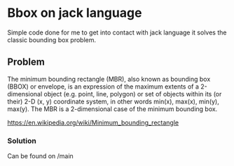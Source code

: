 # Bbox on jack language
Simple code done for me to get into contact with jack language it solves the classic bounding box problem.
## Problem
The minimum bounding rectangle (MBR), also known as bounding box (BBOX) or envelope, is an expression of the maximum extents of a 2-dimensional object (e.g. point, line, polygon) or set of objects within its (or their) 2-D (x, y) coordinate system, in other words min(x), max(x), min(y), max(y). The MBR is a 2-dimensional case of the minimum bounding box. 

https://en.wikipedia.org/wiki/Minimum_bounding_rectangle

### Solution
Can be found on /main

